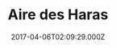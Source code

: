 ---
date: 2017-04-06T02:09:29.000Z
title: Aire des Haras
latitude: 48.849390693947186
longitude: 0.3737811801174364
category: checkin
---